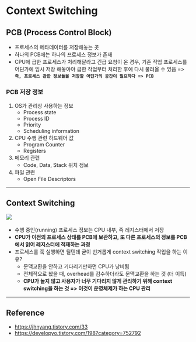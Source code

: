 # Context Switching

## PCB (Process Control Block)

- 프로세스의 메타데이터를 저장해놓는 곳
- 하나의 PCB에는 하나의 프로세스 정보가 존재
- CPU에 급한 프로세스가 처리해달라고 긴급 요청이 온 경우, 기존 작업 프로세스를 어딘가에 임시 저장 해놓아야 급한 작업부터 처리한 후에 다시 불러올 수 있음 => **`즉, 프로세스 관한 정보들을 저장할 어딘가의 공간이 필요하다 => PCB`**

### PCB 저장 정보

1. OS가 관리상 사용하는 정보
   - Process state
   - Process ID
   - Priority
   - Scheduling information
2. CPU 수행 관련 하드웨어 값
   - Program Counter
   - Registers
3. 메모리 관련
   - Code, Data, Stack 위치 정보
4. 파일 관련
   - Open File Descriptors

---

## Context Switching

<img src="https://t1.daumcdn.net/cfile/tistory/994590345BB1B4DB2F"> <img/>

- 수행 중인(running) 프로세스 정보는 CPU 내부, 즉 레지스터에서 저장
- **CPU가 이전의 프로세스 상태를 PCB에 보관하고, 또 다른 프로세스의 정보를 PCB에서 읽어 레지스터에 적재하는 과정**
- 프로세스를 쭉 실행하면 될텐데 굳이 번거롭게 context switching 작업을 하는 이유?
  - 문맥교환을 안하고 기다리기만하면 CPU가 낭비됨
  - 전체적으로 봤을 때, overhead를 감수하더라도 문맥교환을 하는 것 (더 이득)
  - **CPU가 놀지 않고 사용자가 너무 기다리지 않게 관리하기 위해 context switching을 하는 것 => 이것이 운영체제가 하는 CPU 관리**

---

## Reference

- https://jhnyang.tistory.com/33
- https://developyo.tistory.com/198?category=752792
